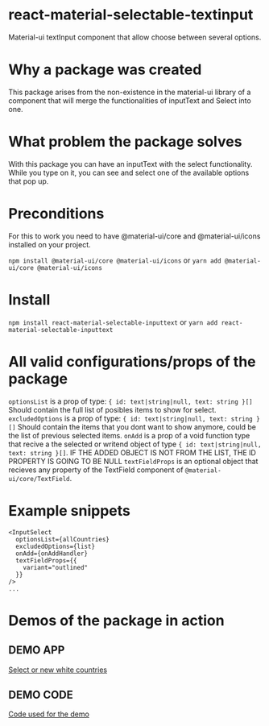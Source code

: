# react-material-selectable-textinput

Material-ui textInput component that allow choose between several options.

# Why a package was created

This package arises from the non-existence in the material-ui library of a component that will merge the
functionalities of inputText and Select into one.

# What problem the package solves

With this package you can have an inputText with the select functionality. While you type on it, you can see
and select one of the available options that pop up.

# Preconditions

For this to work you need to have @material-ui/core and @material-ui/icons installed on your project.

`npm install @material-ui/core @material-ui/icons`
or
`yarn add @material-ui/core @material-ui/icons`

# Install

`npm install react-material-selectable-inputtext`
or
`yarn add react-material-selectable-inputtext`

# All valid configurations/props of the package

`optionsList` is a prop of type: `{ id: text|string|null, text: string }[]` Should contain the full list of posibles items to show for select.
`excludedOptions` is a prop of type: `{ id: text|string|null, text: string }[]` Should contain the items that you dont want to show anymore, could be the list of previous selected items.
`onAdd` is a prop of a void function type that recive a the selected or writend object of type `{ id: text|string|null, text: string }[]`.
IF THE ADDED OBJECT IS NOT FROM THE LIST, THE ID PROPERTY IS GOING TO BE NULL
`textFieldProps` is an optional object that recieves any property of the TextField component of `@material-ui/core/TextField`.

# Example snippets

```
<InputSelect
  optionsList={allCountries}
  excludedOptions={list}
  onAdd={onAddHandler}
  textFieldProps={{
    variant="outlined"
  }}
/>
...
```

# Demos of the package in action

## DEMO APP

[Select or new white countries](https://adrianfdez469.github.io/demo-material-selectable-input/)

## DEMO CODE

[Code used for the demo](https://github.com/adrianfdez469/demo-material-selectable-input)
